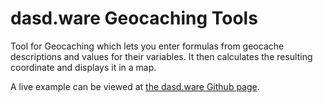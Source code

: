 # dasd.ware Geocaching Tools

Tool for Geocaching which lets you enter formulas from geocache descriptions and values for their variables. It then calculates the resulting coordinate and displays it in a map.

A live example can be viewed at [the dasd.ware Github page](https://dasdware.github.io/dw-gc-tools/).
